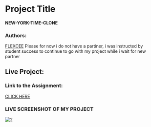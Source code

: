 # Project Title
#### NEW-YORK-TIME-CLONE

### Authors:
[FLEXCEE](https://github.com/Dflexcee/)  Please for now i do not have a partiner, 
i was instructed by student success 
to continue to go with 
my project while i wait for new partner

## Live Project:

### Link to the Assignment:
[CLICK HERE](https://www.theodinproject.com/courses/html5-and-css3/lessons/positioning-and-floating-elements)

### LIVE SCREENSHOT OF MY PROJECT

![2](https://user-images.githubusercontent.com/53564831/68097642-1775d780-fe6d-11e9-990b-fd12dee0167b.jpg)


